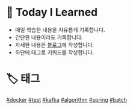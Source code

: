 # 📝 Today I Learned
- 매일 학습한 내용을 자유롭게 기록합니다.
- 간단한 내용이라도 기록합니다.
- 자세한 내용은 [블로그](https://velog.io/@wda067)에 작성합니다.
- 하단에 태그로 키워드를 작성합니다.

# 🏷️ 태그
[#docker](https://github.com/wda067/TIL/search?q=%23docker&type=code) 
[#test](https://github.com/wda067/TIL/search?q=%23test&type=code) 
[#kafka](https://github.com/wda067/TIL/search?q=%23kafka&type=code) 
[#algorithm](https://github.com/wda067/TIL/search?q=%23algorithm&type=code)
[#spring](https://github.com/wda067/TIL/search?q=%23spring&type=code)
[#batch](https://github.com/wda067/TIL/search?q=%23batch&type=code)